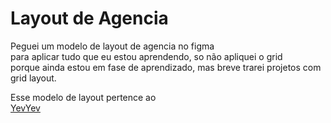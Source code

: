 # Layout de Agencia

 Peguei um modelo de layout de agencia no figma  
 para aplicar tudo que eu estou aprendendo, so não apliquei o grid  
 porque ainda estou em fase de aprendizado, mas breve trarei projetos com  
 grid layout.
 
 Esse modelo de layout pertence ao  
 [YevYev](https://www.figma.com/@yevyev)